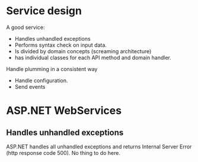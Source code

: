 # Service design

A good service:
- Handles unhandled exceptions 
- Performs syntax check on input data.
- Is divided by domain concepts (screaming architecture)
- has individual classes for each API method and domain handler.

Handle plumming in a consistent way
- Handle configuration.
- Send events 

# ASP.NET WebServices

## Handles unhandled exceptions

ASP.NET handles all unhandled exceptions and returns Internal Server Error (http response code 500). No thing to do here. 


